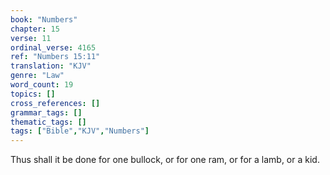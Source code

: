 ```yaml
---
book: "Numbers"
chapter: 15
verse: 11
ordinal_verse: 4165
ref: "Numbers 15:11"
translation: "KJV"
genre: "Law"
word_count: 19
topics: []
cross_references: []
grammar_tags: []
thematic_tags: []
tags: ["Bible","KJV","Numbers"]
---
```

Thus shall it be done for one bullock, or for one ram, or for a lamb, or a kid.

